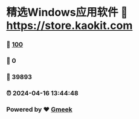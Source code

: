 # 精选Windows应用软件 :link: https://store.kaokit.com 
### :page_facing_up: [100](https://store.kaokit.com/tag.html) 
### :speech_balloon: 0 
### :hibiscus: 39893 
### :alarm_clock: 2024-04-16 13:44:48 
### Powered by :heart: [Gmeek](https://github.com/Meekdai/Gmeek)
